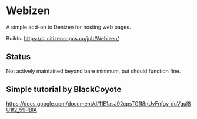 # Webizen

A simple add-on to Denizen for hosting web pages.

Builds: https://ci.citizensnpcs.co/job/Webizen/

## Status

Not actively maintained beyond bare minimum, but should function fine.

## Simple tutorial by BlackCoyote

https://docs.google.com/document/d/11E1asJ92cpsTG1I8nUvFnfgv_duVgul8U1f2_59PBlA
